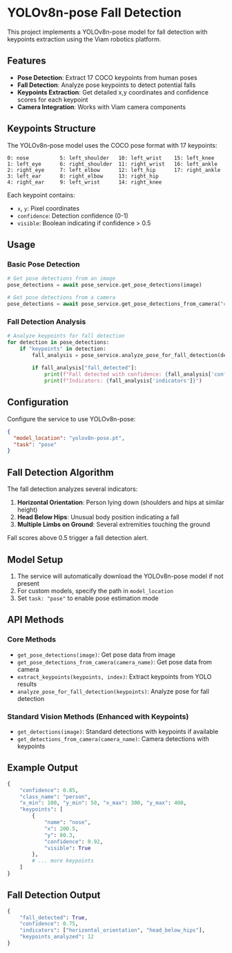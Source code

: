 # YOLOv8n-pose Fall Detection

This project implements a YOLOv8n-pose model for fall detection with keypoints extraction using the Viam robotics platform.

## Features

- **Pose Detection**: Extract 17 COCO keypoints from human poses
- **Fall Detection**: Analyze pose keypoints to detect potential falls
- **Keypoints Extraction**: Get detailed x,y coordinates and confidence scores for each keypoint
- **Camera Integration**: Works with Viam camera components

## Keypoints Structure

The YOLOv8n-pose model uses the COCO pose format with 17 keypoints:

```
0: nose          5: left_shoulder   10: left_wrist    15: left_knee
1: left_eye      6: right_shoulder  11: right_wrist   16: left_ankle
2: right_eye     7: left_elbow      12: left_hip      17: right_ankle  
3: left_ear      8: right_elbow     13: right_hip
4: right_ear     9: left_wrist      14: right_knee
```

Each keypoint contains:
- `x`, `y`: Pixel coordinates
- `confidence`: Detection confidence (0-1)
- `visible`: Boolean indicating if confidence > 0.5

## Usage

### Basic Pose Detection

```python
# Get pose detections from an image
pose_detections = await pose_service.get_pose_detections(image)

# Get pose detections from a camera
pose_detections = await pose_service.get_pose_detections_from_camera("camera_name")
```

### Fall Detection Analysis

```python
# Analyze keypoints for fall detection
for detection in pose_detections:
    if "keypoints" in detection:
        fall_analysis = pose_service.analyze_pose_for_fall_detection(detection["keypoints"])
        
        if fall_analysis["fall_detected"]:
            print(f"Fall detected with confidence: {fall_analysis['confidence']}")
            print(f"Indicators: {fall_analysis['indicators']}")
```

## Configuration

Configure the service to use YOLOv8n-pose:

```json
{
  "model_location": "yolov8n-pose.pt",
  "task": "pose"
}
```

## Fall Detection Algorithm

The fall detection analyzes several indicators:

1. **Horizontal Orientation**: Person lying down (shoulders and hips at similar height)
2. **Head Below Hips**: Unusual body position indicating a fall
3. **Multiple Limbs on Ground**: Several extremities touching the ground

Fall scores above 0.5 trigger a fall detection alert.

## Model Setup

1. The service will automatically download the YOLOv8n-pose model if not present
2. For custom models, specify the path in `model_location`
3. Set `task: "pose"` to enable pose estimation mode

## API Methods

### Core Methods
- `get_pose_detections(image)`: Get pose data from image
- `get_pose_detections_from_camera(camera_name)`: Get pose data from camera
- `extract_keypoints(keypoints, index)`: Extract keypoints from YOLO results
- `analyze_pose_for_fall_detection(keypoints)`: Analyze pose for fall detection

### Standard Vision Methods (Enhanced with Keypoints)
- `get_detections(image)`: Standard detections with keypoints if available
- `get_detections_from_camera(camera_name)`: Camera detections with keypoints

## Example Output

```python
{
    "confidence": 0.85,
    "class_name": "person",
    "x_min": 100, "y_min": 50, "x_max": 300, "y_max": 400,
    "keypoints": [
        {
            "name": "nose",
            "x": 200.5,
            "y": 80.3,
            "confidence": 0.92,
            "visible": True
        },
        # ... more keypoints
    ]
}
```

## Fall Detection Output

```python
{
    "fall_detected": True,
    "confidence": 0.75,
    "indicators": ["horizontal_orientation", "head_below_hips"],
    "keypoints_analyzed": 12
}
```

